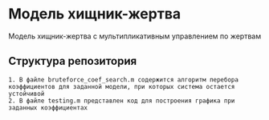 # Модель хищник-жертва
Модель хищник-жертва с мультипликативным управлением по жертвам

## Структура репозитория
```
1. В файле bruteforce_coef_search.m содержится алгоритм перебора коэффициентов для заданной модели, при которых система остается устойчивой
2. В файле testing.m представлен код для построения графика при заданных коэффициентах
```
